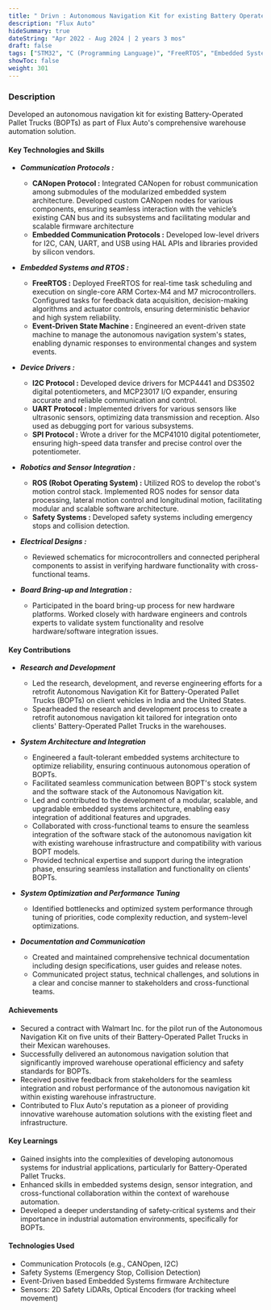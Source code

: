 ```yaml
---
title: " Drivn : Autonomous Navigation Kit for existing Battery Operated Pallet Trucks (BOPTs)"
description: "Flux Auto"
hideSummary: true
dateString: "Apr 2022 - Aug 2024 | 2 years 3 mos"
draft: false
tags: ["STM32", "C (Programming Language)", "FreeRTOS", "Embedded Systems", "Communication Protocols", "CANOpen", "I2C", "GPIO", "USB", "UART", "ADC", "CI/CD", "Reverse Engineering", "Case Study"]
showToc: false
weight: 301
--- 
```


### Description
Developed an autonomous navigation kit for existing Battery-Operated Pallet Trucks (BOPTs) as part of Flux Auto's comprehensive warehouse automation solution.

#### Key Technologies and Skills
* ***Communication Protocols :***

    * **CANopen Protocol :** Integrated CANopen for robust communication among submodules of the modularized embedded system architecture. Developed custom CANopen nodes for various components, ensuring seamless interaction with the vehicle’s existing CAN bus and its subsystems and facilitating modular and scalable firmware architecture
    * **Embedded Communication Protocols :** Developed low-level drivers for I2C, CAN, UART, and USB using HAL APIs and libraries provided by silicon vendors.

* ***Embedded Systems and RTOS :***

    * **FreeRTOS :** Deployed FreeRTOS for real-time task scheduling and execution on single-core ARM Cortex-M4 and M7 microcontrollers. Configured tasks for feedback data acquisition, decision-making algorithms and actuator controls, ensuring deterministic behavior and high system reliability.
    * **Event-Driven State Machine :** Engineered an event-driven state machine to manage the autonomous navigation system's states, enabling dynamic responses to environmental changes and system events.

* ***Device Drivers :***

    * **I2C Protocol :** Developed device drivers for MCP4441 and DS3502 digital potentiometers, and MCP23017 I/O expander, ensuring accurate and reliable communication and control.
    * **UART Protocol :** Implemented drivers for various sensors like ultrasonic sensors, optimizing data transmission and reception. Also used as debugging port for various subsystems.
    * **SPI Protocol :** Wrote a driver for the MCP41010 digital potentiometer, ensuring high-speed data transfer and precise control over the potentiometer.

* ***Robotics and Sensor Integration :***

    * **ROS (Robot Operating System) :** Utilized ROS to develop the robot's motion control stack. Implemented ROS nodes for sensor data processing, lateral motion control and longitudinal motion, facilitating modular and scalable software architecture.
    * **Safety Systems :** Developed safety systems including emergency stops and collision detection.

* ***Electrical Designs :***

    * Reviewed schematics for microcontrollers and connected peripheral components to assist in verifying hardware functionality with cross-functional teams.

* ***Board Bring-up and Integration :***

    * Participated in the board bring-up process for new hardware platforms. Worked closely with hardware engineers and controls experts to validate system functionality and resolve hardware/software integration issues.

#### Key Contributions
* ***Research and Development***
    * Led the research, development, and reverse engineering efforts for a retrofit Autonomous Navigation Kit for Battery-Operated Pallet Trucks (BOPTs) on client vehicles in India and the United States.
    * Spearheaded the research and development process to create a retrofit autonomous navigation kit tailored for integration onto clients' Battery-Operated Pallet Trucks in the warehouses.

* ***System Architecture and Integration***
    * Engineered a fault-tolerant embedded systems architecture to optimize reliability, ensuring continuous autonomous operation of BOPTs.
    * Facilitated seamless communication between BOPT's stock system and the software stack of the Autonomous Navigation kit.
    * Led and contributed to the development of a modular, scalable, and upgradable embedded systems architecture, enabling easy integration of additional features and upgrades.
    * Collaborated with cross-functional teams to ensure the seamless integration of the software stack of the autonomous navigation kit with existing warehouse infrastructure and compatibility with various BOPT models.
    * Provided technical expertise and support during the integration phase, ensuring seamless installation and functionality on clients' BOPTs.

* ***System Optimization and Performance Tuning***
    * Identified bottlenecks and optimized system performance through tuning of priorities, code complexity reduction, and system-level optimizations.

* ***Documentation and Communication***
    * Created and maintained comprehensive technical documentation including design specifications, user guides and release notes.
    * Communicated project status, technical challenges, and solutions in a clear and concise manner to stakeholders and cross-functional teams.

#### Achievements
* Secured a contract with Walmart Inc. for the pilot run of the Autonomous Navigation Kit on five units of their Battery-Operated Pallet Trucks in their Mexican warehouses.
* Successfully delivered an autonomous navigation solution that significantly improved warehouse operational efficiency and safety standards for BOPTs.
* Received positive feedback from stakeholders for the seamless integration and robust performance of the autonomous navigation kit within existing warehouse infrastructure.
* Contributed to Flux Auto's reputation as a pioneer of providing innovative warehouse automation solutions with the existing fleet and infrastructure.

#### Key Learnings
* Gained insights into the complexities of developing autonomous systems for industrial applications, particularly for Battery-Operated Pallet Trucks.
* Enhanced skills in embedded systems design, sensor integration, and cross-functional collaboration within the context of warehouse automation.
* Developed a deeper understanding of safety-critical systems and their importance in industrial automation environments, specifically for BOPTs.


#### Technologies Used
* Communication Protocols (e.g., CANOpen, I2C)
* Safety Systems (Emergency Stop, Collision Detection)
* Event-Driven based Embedded Systems firmware Architecture
* Sensors: 2D Safety LiDARs, Optical Encoders (for tracking wheel movement)









